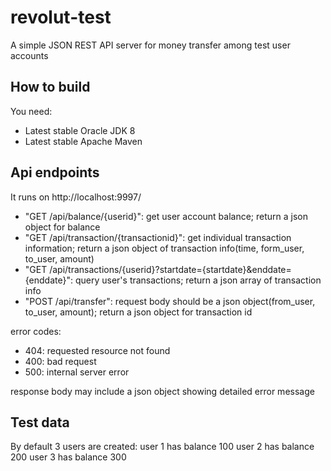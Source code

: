 # revolut-test
A simple JSON REST API server for money transfer among test user accounts

## How to build
You need:
* Latest stable Oracle JDK 8
* Latest stable Apache Maven

## Api endpoints
It runs on http://localhost:9997/
* "GET /api/balance/{userid}": get user account balance; return a json object for balance
* "GET /api/transaction/{transactionid}": get individual transaction information; return a json object of transaction info(time, form_user, to_user, amount)
* "GET /api/transactions/{userid}?startdate={startdate}&enddate={enddate}": query user's transactions; return a json array of transaction info
* "POST /api/transfer": request body should be a json object(from_user, to_user, amount); return a json object for transaction id

error codes:
* 404: requested resource not found
* 400: bad request
* 500: internal server error

response body may include a json object showing detailed error message 

## Test data
By default 3 users are created:
user 1 has balance 100
user 2 has balance 200
user 3 has balance 300
